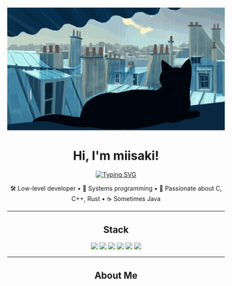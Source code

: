 <p align="center">
  <img src="cat.gif" alt="miisaki banner" />
</p>

<h1 align="center">Hi, I'm miisaki!</h1>


<p align="center">
  <a href="#"><img src="https://readme-typing-svg.herokuapp.com?font=Fira+Code&weight=500&size=22&pause=1000&color=FFFFFF&center=true&vCenter=true&width=400&lines=programming;cookie;hacker;obfuscated%3F;arch;mm....+linux.." alt="Typing SVG" /></a>
</p>

<p align="center">
  🛠 Low-level developer • 🧠 Systems programming • 🐚 Passionate about C, C++, Rust • ☕ Sometimes Java
</p>

---

<h2 align="center">Stack</h2>

<p align="center">
  <img src="https://img.shields.io/badge/Rust-%23000000.svg?style=for-the-badge&logo=rust&logoColor=white" />
  <img src="https://img.shields.io/badge/C-%2300599C.svg?style=for-the-badge&logo=c&logoColor=white" />
  <img src="https://img.shields.io/badge/C++-%2300599C.svg?style=for-the-badge&logo=c%2B%2B&logoColor=white" />
  <img src="https://img.shields.io/badge/Java-%23ED8B00.svg?style=for-the-badge&logo=java&logoColor=white" />
  <img src="https://img.shields.io/badge/Linux-%23FCC624.svg?style=for-the-badge&logo=linux&logoColor=black" />
  <img src="https://img.shields.io/badge/Assembly-%23000000.svg?style=for-the-badge&logoColor=white" />
</p>

---

<h2 align="center">About Me</h2>

<p align="center">
  <!-- You can write your own description here -->
</p>
